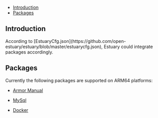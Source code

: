 * [Introduction](#1)
* [Packages](#2)

<h2 id="1">Introduction</h2>
According to [EstuaryCfg.json](https://github.com/open-estuary/estuary/blob/master/estuarycfg.json), Estuary could integrate packages accordingly. 

<h2 id="2">Packages</h2>
Currently the following packages are supported on ARM64 platforms:

* [Armor Manual](https://github.com/open-estuary/estuary/blob/master/doc/Armor_Manual.4All.md) 

* [MySql](https://github.com/open-estuary/packages/blob/master/docker_apps/mysql/MySql_Manual.md) 

* [Docker](https://github.com/open-estuary/estuary/blob/master/doc/Introduction_for_Docker.md)

